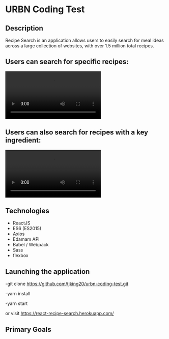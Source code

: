 # URBN Coding Test

## Description

Recipe Search is an application allows users to easily search for meal ideas across a large collection of websites, with over 1.5 million total recipes.


## Users can search for specific recipes:
!["video searching using recipe search to find sliders"](./src/assets/videos/recipe-search-2.mp4)

 
## Users can also search for recipes with a key ingredient:
!["video searching using recipe search to find recipes with blueberries"](./src/assets/videos/recipe-search-1.mp4)


## Technologies
- ReactJS
- ES6 (ES2015)
- Axios
- Edamam API
- Babel / Webpack
- Sass
- flexbox


## Launching the application
-git clone https://github.com/tjking20/urbn-coding-test.git

-yarn install 

-yarn start

or visit  https://react-recipe-search.herokuapp.com/

## Primary Goals



